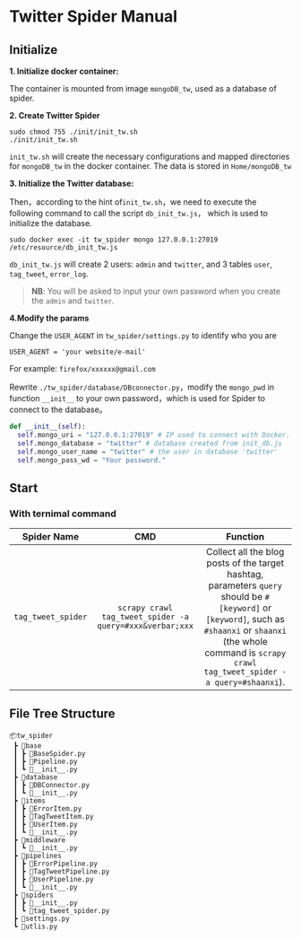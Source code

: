 # Twitter Spider Manual

## Initialize 

**1. Initialize docker container:** 

The container is mounted from image `mongoDB_tw`, used as a database of spider. 

**2. Create Twitter Spider**
```shell
sudo chmod 755 ./init/init_tw.sh
./init/init_tw.sh
```

`init_tw.sh` will create the necessary configurations and mapped directories for `mongoDB_tw` in the docker container.  The data is stored in `Home/mongoDB_tw`


**3. Initialize the Twitter database:**

Then，according to the hint of`init_tw.sh`，we need to execute the following command to call the script `db_init_tw.js`， which is used to initialize the database.

```shell
sudo docker exec -it tw_spider mongo 127.0.0.1:27019 /etc/resource/db_init_tw.js
```

`db_init_tw.js` will create 2 users: `admin` and `twitter`, and 3 tables `user`, `tag_tweet`, `error_log`. 

> **NB**:  You will be asked to input your own password when you create the `admin` and `twitter`.


**4.Modify the params**

Change the `USER_AGENT` in `tw_spider/settings.py` to identify who you are
```
USER_AGENT = 'your website/e-mail' 
```
For example: `firefox/xxxxxx@gmail.com`

Rewrite `./tw_spider/database/DBconnector.py`，modify the `mongo_pwd` in function `__init__` to your own password，which is used for Spider to connect to the database。

```python
def __init__(self):
  self.mongo_uri = "127.0.0.1:27019" # IP used to connect with Docker.
  self.mongo_database = "twitter" # database created from init_db.js
  self.mongo_user_name = "twitter" # the user in database 'twitter'
  self.mongo_pass_wd = "Your password."
```


## Start

### With ternimal command

|  Spider Name   |                    CMD                     |                           Function                           |
| :------------: | :----------------------------------------: | :----------------------------------------------------------: |
| `tag_tweet_spider`  | `scrapy crawl tag_tweet_spider -a query=#xxx&verbar;xxx`  | Collect all the blog posts of the target hashtag, parameters `query` should be `#[keyword]` or `[keyword]`, such as `#shaanxi` or `shaanxi` (the whole command is `scrapy crawl tag_tweet_spider -a query=#shaanxi`). |




## File Tree Structure
```
📦tw_spider
 ┣ 📂base
 ┃ ┣ 📜BaseSpider.py
 ┃ ┣ 📜Pipeline.py
 ┃ ┗ 📜__init__.py
 ┣ 📂database
 ┃ ┣ 📜DBConnector.py
 ┃ ┗ 📜__init__.py
 ┣ 📂items
 ┃ ┣ 📜ErrorItem.py
 ┃ ┣ 📜TagTweetItem.py
 ┃ ┣ 📜UserItem.py
 ┃ ┗ 📜__init__.py
 ┣ 📂middleware
 ┃ ┗ 📜__init__.py
 ┣ 📂pipelines
 ┃ ┣ 📜ErrorPipeline.py
 ┃ ┣ 📜TagTweetPipeline.py
 ┃ ┣ 📜UserPipeline.py
 ┃ ┗ 📜__init__.py
 ┣ 📂spiders
 ┃ ┣ 📜__init__.py
 ┃ ┗ 📜tag_tweet_spider.py
 ┣ 📜settings.py
 ┗ 📜utlis.py
 ```